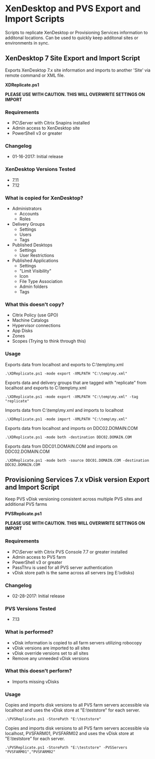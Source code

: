 # XenDesktop and PVS Export and Import Scripts
Scripts to replicate XenDesktop or Provisioning Services information to additonal locations.  Can be used to quickly keep additonal sites or environments in sync.

## XenDesktop 7 Site Export and Import Script
Exports XenDesktop 7.x site information and imports to another 'Site' via remote command or XML file.

**XDReplicate.ps1**

**PLEASE USE WITH CAUTION.  THIS WILL OVERWRITE SETTINGS ON IMPORT**

### Requirements
* PC\Server with Citrix Snapins installed
* Admin access to XenDesktop site
* PowerShell v3 or greater

### Changelog
* 01-16-2017: Initial release

### XenDesktop Versions Tested
* 7.11
* 7.12

### What is copied for XenDesktop?
* Administrators
  * Accounts
  * Roles
* Delivery Groups
  * Settings
  * Users
  * Tags
* Published Desktops
  * Settings
  * User Restrictions
* Published Applications
  * Settings
  * "Limit Visibility"
  * Icon
  * File Type Association
  * Admin folders
  * Tags

### What this doesn't copy?
* Citrix Policy (use GPO)
* Machine Catalogs
* Hypervisor connections
* App Disks
* Zones
* Scopes (Trying to think through this)

### Usage

Exports data from localhost and exports to C:\temp\my.xml

```.\XDReplicate.ps1 -mode export -XMLPATH "C:\temp\my.xml"```

Exports data and delivery groups that are tagged with "replicate" from localhost and exports to C:\temp\my.xml

```.\XDReplicate.ps1 -mode export -XMLPATH "C:\temp\my.xml" -tag "replicate"```

Imports data from C:\temp\my.xml and imports to localhost

```.\XDReplicate.ps1 -mode import -XMLPATH "C:\temp\my.xml"```

Exports data from localhost and imports on DDC02.DOMAIN.COM

```.\XDReplicate.ps1 -mode both -destination DDC02.DOMAIN.COM```

Exports data from DDC01.DOMAIN.COM and imports on DDC02.DOMAIN.COM

```.\XDReplicate.ps1 -mode both -source DDC01.DOMAIN.COM -destination DDC02.DOMAIN.COM```

## Provisioning Services 7.x vDisk version Export and Import Script
Keep PVS vDisk versioning consistent across multiple PVS sites and additional PVS farms

**PVSReplicate.ps1**

**PLEASE USE WITH CAUTION.  THIS WILL OVERWRITE SETTINGS ON IMPORT**

### Requirements
* PC\Server with Citrix PVS Console 7.7 or greater installed
* Admin access to PVS farm
* PowerShell v3 or greater
* PassThru is used for all PVS server authentication
* vDisk store path is the same across all servers (eg E:\vdisks)

### Changelog
* 02-28-2017: Initial release

### PVS Versions Tested
* 7.13

### What is performed?
* vDisk information is copied to all farm servers utilizing robocopy
* vDisk versions are imported to all sites
* vDisk override versions set to all sites
* Remove any unneeded vDisk versions

### What this doesn't perform?
* Imports missing vDisks

### Usage

Copies and imports disk versions to all PVS farm servers accessible via localhost and uses the vDisk store at "E:\teststore" for each server.

```.\PVSReplicate.ps1 -StorePath "E:\teststore"```

Copies and imports disk versions to all PVS farm servers accessible via localhost, PVSFARM01, PVSFARM02 and uses the vDisk store at "E:\teststore" for each server.

```.\PVSReplicate.ps1 -StorePath "E:\teststore" -PVSServers "PVSFARM01","PVSFARM02"```
